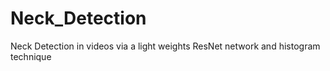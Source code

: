 # Neck_Detection
Neck Detection in videos via a light weights ResNet network and histogram technique
